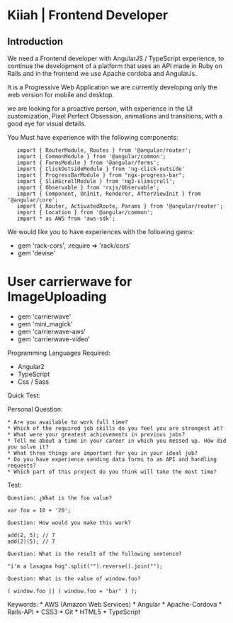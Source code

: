 # Kiiah | Frontend Developer

## Introduction

We need a Frontend developer with AngularJS / TypeScript experience, to continue the development of a platform that uses an API made in Ruby on Rails and in the frontend we use Apache cordoba and AngularJs.

It is a Progressive Web Application we are currently developing only the web version for mobile and desktop.

we are looking for a proactive person, with experience in the UI customization, Pixel Perfect Obsession, animations and transitions, with a good eye for visual details.

You Must have experience with the following components:

       import { RouterModule, Routes } from '@angular/router';
       import { CommonModule } from '@angular/common';
       import { FormsModule } from '@angular/forms';
       import { ClickOutsideModule } from 'ng-click-outside'
       import { ProgressBarModule } from "ngx-progress-bar";
       import { SlimScrollModule } from 'ng2-slimscroll';
       import { Observable } from 'rxjs/Observable';
       import { Component, OnInit, Renderer, AfterViewInit } from '@angular/core';
       import { Router, ActivatedRoute, Params } from '@angular/router';
       import { Location } from '@angular/common';
       import * as AWS from 'aws-sdk';

We would like you to have experiences with the following gems:

  - gem 'rack-cors', :require => 'rack/cors'
  - gem 'devise'
  # User carrierwave for ImageUploading
  - gem 'carrierwave'
  - gem 'mini_magick'
  - gem 'carrierwave-aws'
  - gem 'carrierwave-video'

Programming Languages Required: 
  - Angular2
  - TypeScript
  - Css / Sass
  
Quick Test:

Personal Question:

    * Are you available to work full time?
    * Which of the required job skills do you feel you are strongest at?
    * What were your greatest achievements in previous jobs?
    * Tell me about a time in your career in which you messed up. How did you solve it?
    * What three things are important for you in your ideal job?
    * Do you have experience sending data forms to an API and handling requests?
    * Which part of this project do you think will take the most time?

Test:

    Question: ¿What is the foo value?

    var foo = 10 + '20';

    Question: How would you make this work?

    add(2, 5); // 7
    add(2)(5); // 7

    Question: What is the result of the following sentence?

    "i'm a lasagna hog".split("").reverse().join("");

    Question: What is the value of window.foo?

    ( window.foo || ( window.foo = "bar" ) );


Keywords:
       * AWS (Amazon Web Services) 
       * Angular 
       * Apache-Cordova 
       * Rails-API 
       * CSS3 
       * Git 
       * HTML5 
       * TypeScript
